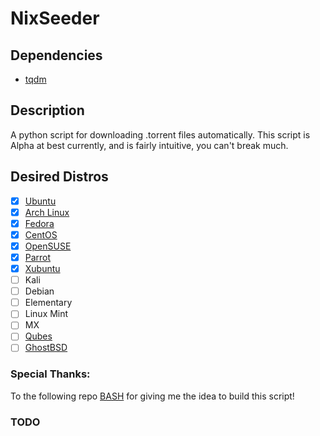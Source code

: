 # NixSeeder
## Dependencies
* [tqdm](https://github.com/tqdm/tqdm)

## Description
A python script for downloading .torrent files automatically.
This script is Alpha at best currently, and is fairly intuitive, you can't break much.

## Desired Distros
- [x] [Ubuntu](https://www.ubuntu.com/)
- [x] [Arch Linux](https://www.archlinux.org/)
- [x] [Fedora](https://getfedora.org/)
- [x] [CentOS](https://www.centos.org/)
- [x] [OpenSUSE](https://www.opensuse.org/)
- [x] [Parrot](https://www.parrotsec.org/)
- [x] [Xubuntu](https://xubuntu.org/)
- [ ] Kali
- [ ] Debian
- [ ] Elementary
- [ ] Linux Mint
- [ ] MX
- [ ] [Qubes](https://www.qubes-os.org/)
- [ ] [GhostBSD](https://ghostbsd.org/)

### Special Thanks:
To the following repo [BASH](https://github.com/ppaskowsky/Bash) for giving me the idea to build this script!

### TODO

